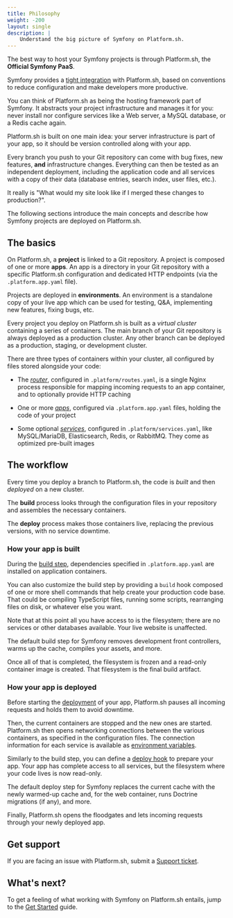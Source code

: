```yaml
---
title: Philosophy
weight: -200
layout: single
description: |
    Understand the big picture of Symfony on Platform.sh.
---
```


The best way to host your Symfony projects is through Platform.sh, the **Official Symfony PaaS**.

Symfony provides a [tight integration](./integration) with Platform.sh,
based on conventions to reduce configuration and make developers more productive.

You can think of Platform.sh as being the hosting framework part of Symfony. 
It abstracts your project infrastructure and manages it for you: never install nor
configure services like a Web server, a MySQL database, or a Redis cache again.

Platform.sh is built on one main idea:
your server infrastructure is part of your app,
so it should be version controlled along with your app.

Every branch you push to your Git repository can come with bug fixes,
new features, **and** infrastructure changes.
Everything can then be tested as an independent deployment,
including the application code and all services with a copy of their data
(database entries, search index, user files, etc.).

It really is "What would my site look like if I merged these changes to production?".

The following sections introduce the main concepts
and describe how Symfony projects are deployed on Platform.sh.

## The basics

On Platform.sh, a **project** is linked to a Git repository.
A project is composed of one or more **apps**.
An app is a directory in your Git repository with a specific Platform.sh configuration
and dedicated HTTP endpoints (via the `.platform.app.yaml` file).

Projects are deployed in **environments**.
An environment is a standalone copy of your live app which can be used for testing,
Q&A, implementing new features, fixing bugs, etc.

Every project you deploy on Platform.sh is built as a *virtual cluster* containing a series of containers.
The main branch of your Git repository is always deployed as a production cluster.
Any other branch can be deployed as a production, staging, or development cluster.

There are three types of containers within your cluster,
all configured by files stored alongside your code:

- The [*router*](../../define-routes/_index.md), configured in `.platform/routes.yaml`,
  is a single Nginx process responsible for mapping incoming requests to an app container,
  and to optionally provide HTTP caching

- One or more [*apps*](../../create-apps/_index.md), configured via `.platform.app.yaml` files, holding the code of your project

- Some optional [*services*](../../add-services/_index.md), configured in `.platform/services.yaml`,
  like MySQL/MariaDB, Elasticsearch, Redis, or RabbitMQ.
  They come as optimized pre-built images

## The workflow

Every time you deploy a branch to Platform.sh, the code is *built* and then *deployed* on a new cluster.

The **build** process looks through the configuration files in your repository
and assembles the necessary containers.

The **deploy** process makes those containers live, replacing the previous
versions, with no service downtime.

### How your app is built

During the [build step](./integration#symfony-build),
dependencies specified in `.platform.app.yaml` are installed on application containers.

You can also customize the build step by providing a `build` hook composed of one or more shell commands
that help create your production code base.
That could be compiling TypeScript files, running some scripts,
rearranging files on disk, or whatever else you want.

Note that at this point all you have access to is the filesystem;
there are no services or other databases available.
Your live website is unaffected.

The default build step for Symfony removes development front controllers,
warms up the cache, compiles your assets, and more.

Once all of that is completed, the filesystem is frozen and a read-only container image is created.
That filesystem is the final build artifact.

### How your app is deployed

Before starting the [deployment](./integration#symfony-deploy) of your app,
Platform.sh pauses all incoming requests and holds them to avoid downtime.

Then, the current containers are stopped and the new ones are started.
Platform.sh then opens networking connections between the various containers,
as specified in the configuration files.
The connection information for each service is available as [environment variables](./environment-variables).

Similarly to the build step, you can define a [deploy hook](./integration.md#hooks) to prepare your app.
Your app has complete access to all services, but the filesystem where your code lives is now read-only.

The default deploy step for Symfony replaces the current cache with the newly warmed-up cache and,
for the web container, runs Doctrine migrations (if any), and more.

Finally, Platform.sh opens the floodgates and lets incoming requests through your newly deployed app.

## Get support

If you are facing an issue with Platform.sh,
submit a [Support ticket](https://console.platform.sh/-/users/~/tickets/open).

## What's next?

To get a feeling of what working with Symfony on Platform.sh entails,
jump to the [Get Started](./get-started) guide.